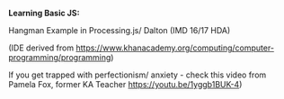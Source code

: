 **Learning Basic JS:**

Hangman Example in Processing.js/ Dalton (IMD 16/17 HDA)

(IDE derived from https://www.khanacademy.org/computing/computer-programming/programming)

If you get trapped with perfectionism/ anxiety - check this video from Pamela Fox, former KA Teacher https://youtu.be/1yggb1BUK-4)

